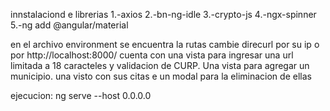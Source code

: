 innstalaciond e librerias 
1.-axios
2.-bn-ng-idle
3.-crypto-js
4.-ngx-spinner
5.-ng add @angular/material

en el archivo environment se encuentra la rutas 
cambie direcurl por su ip o por http://localhost:8000/
cuenta con una vista para ingresar una url limitada a 18 caracteles y validacion de CURP.
Una vista para agregar un municipio.
una visto con sus citas e un modal para la eliminacion de ellas

ejecucion:
ng serve --host 0.0.0.0
